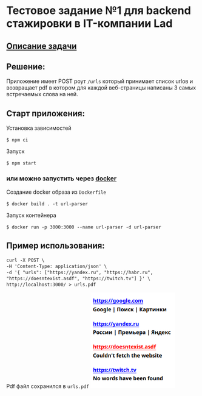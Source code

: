 # Тестовое задание №1 для backend стажировки в IT-компании Lad

## [Описание задачи](https://hibrain.ru/news/zadachi-dlya-backend-stazhirovki)
## Решение:
Приложение имеет POST роут `/urls` который принимает список urlов и возвращает pdf в котором для каждой веб-страницы написаны 3 самых встречаемых слова на ней.

## Старт приложения:
Установка зависимостей
```console
$ npm ci
```
Запуск
```console
$ npm start
```

### или можно запустить через [docker](https://docker.com)
Создание docker образа из `Dockerfile`
```console
$ docker build . -t url-parser
```
Запуск контейнера
```console
$ docker run -p 3000:3000 --name url-parser -d url-parser
```

## Пример использования:
```console
curl -X POST \
-H 'Content-Type: application/json' \
-d '{ "urls": ["https://yandex.ru", "https://habr.ru", "https://doesntexist.asdf", "https://twitch.tv"] }' \
http://localhost:3000/ > urls.pdf
```
Pdf файл сохранился в `urls.pdf`
![urls.pdf](./imgs/urls-pdf.png "urls.pdf")
